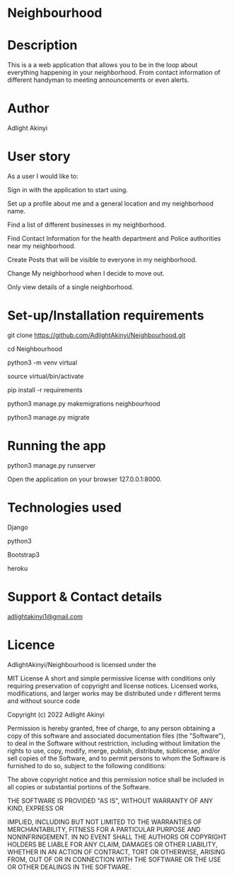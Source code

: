  # Neighbourhood

# Description
This is a a web application that allows you to be in the loop about everything happening in your neighborhood. From contact information of different handyman to meeting announcements or even alerts.

# Author 
Adlight Akinyi

# User story
As a user I would like to:

Sign in with the application to start using.

Set up a profile about me and a general location and my neighborhood name.

Find a list of different businesses in my neighborhood.

Find Contact Information for the health department and Police authorities near my neighborhood.

Create Posts that will be visible to everyone in my neighborhood.

Change My neighborhood when I decide to move out.

Only view details of a single neighborhood.

# Set-up/Installation requirements
git clone  https://github.com/AdlightAkinyi/Neighbourhood.git

cd Neighbourhood

python3 -m venv virtual

source virtual/bin/activate

pip install -r requirements

python3 manage.py makemigrations neighbourhood

python3 manage.py migrate

# Running the app
python3 manage.py runserver

Open the application on your browser 127.0.0.1:8000.

# Technologies used
Django

python3

Bootstrap3



heroku

# Support & Contact details
adlightakinyi1@gmail.com

# Licence
AdlightAkinyi/Neighbourhood is licensed under the

MIT License
A short and simple permissive license with conditions only requiring preservation of copyright and license notices. Licensed works, modifications, and larger works may be distributed unde  r different terms and without source code

Copyright (c) 2022 Adlight  Akinyi


Permission is hereby granted, free of charge, to any person obtaining a copy
of this software and associated documentation files (the "Software"), to deal
in the Software without restriction, including without limitation the rights
to use, copy, modify, merge, publish, distribute, sublicense, and/or sell
copies of the Software, and to permit persons to whom the Software is
furnished to do so, subject to the following conditions:

The above copyright notice and this permission notice shall be included in all
copies or substantial portions of the Software.

THE SOFTWARE IS PROVIDED "AS IS", WITHOUT WARRANTY OF ANY KIND, EXPRESS OR

IMPLIED, INCLUDING BUT NOT LIMITED TO THE WARRANTIES OF MERCHANTABILITY,
FITNESS FOR A PARTICULAR PURPOSE AND NONINFRINGEMENT. IN NO EVENT SHALL THE
AUTHORS OR COPYRIGHT HOLDERS BE LIABLE FOR ANY CLAIM, DAMAGES OR OTHER
LIABILITY, WHETHER IN AN ACTION OF CONTRACT, TORT OR OTHERWISE, ARISING FROM,
OUT OF OR IN CONNECTION WITH THE SOFTWARE OR THE USE OR OTHER DEALINGS IN THE
SOFTWARE.


